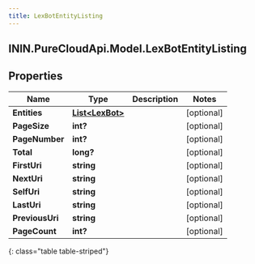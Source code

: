 ```yaml
---
title: LexBotEntityListing
---
```

## ININ.PureCloudApi.Model.LexBotEntityListing

## Properties

|Name | Type | Description | Notes|
|------------ | ------------- | ------------- | -------------|
| **Entities** | [**List&lt;LexBot&gt;**](LexBot.html) |  | [optional] |
| **PageSize** | **int?** |  | [optional] |
| **PageNumber** | **int?** |  | [optional] |
| **Total** | **long?** |  | [optional] |
| **FirstUri** | **string** |  | [optional] |
| **NextUri** | **string** |  | [optional] |
| **SelfUri** | **string** |  | [optional] |
| **LastUri** | **string** |  | [optional] |
| **PreviousUri** | **string** |  | [optional] |
| **PageCount** | **int?** |  | [optional] |
{: class="table table-striped"}


